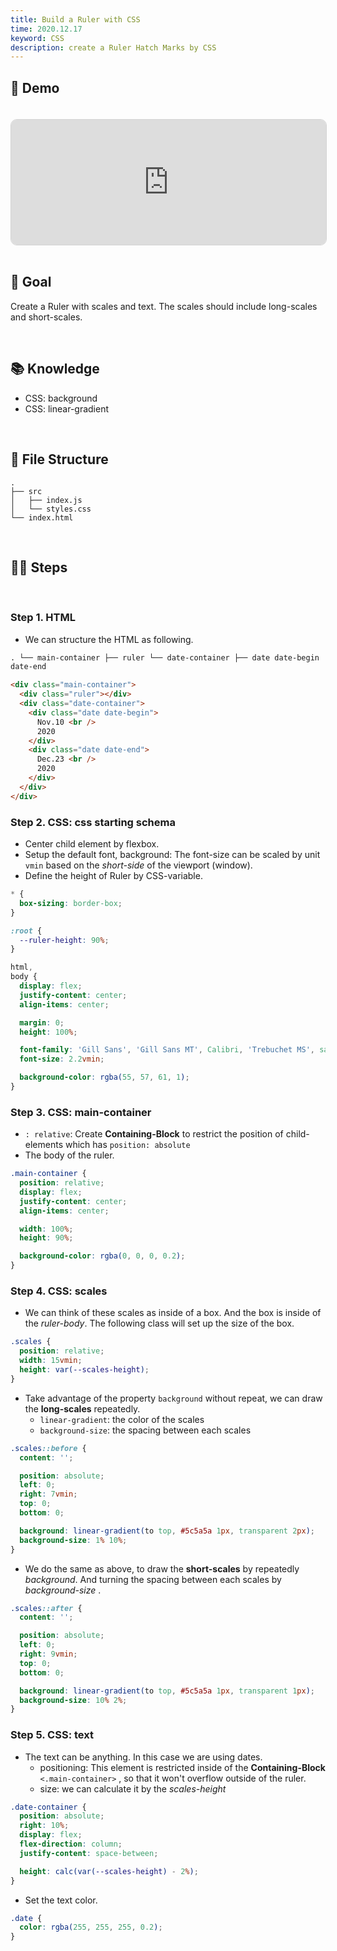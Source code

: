 ```yaml
---
title: Build a Ruler with CSS
time: 2020.12.17
keyword: CSS
description: create a Ruler Hatch Marks by CSS
---
```


<WidgetsMdHeader :title="title" :time="time"></WidgetsMdHeader>

## 🚀 Demo

<iframe src="https://codesandbox.io/embed/shy-breeze-b47g2?fontsize=14&hidenavigation=1&theme=dark&view=preview"
     style="width:100%; height:200px; border: 1px lightgray solid; border-radius: 10px; overflow:hidden; margin-top: 20px;"
     title="shy-breeze-b47g2"
     allow="accelerometer; ambient-light-sensor; camera; encrypted-media; geolocation; gyroscope; hid; microphone; midi; payment; usb; vr; xr-spatial-tracking"
     sandbox="allow-forms allow-modals allow-popups allow-presentation allow-same-origin allow-scripts">
</iframe>

<br/>
<br/>

## 🎯 Goal

Create a Ruler with scales and text. The scales should include long-scales and short-scales.

<br/>

## 📚 Knowledge

- CSS: background
- CSS: linear-gradient

<br/>

## 🌲 File Structure

```
.
├── src
│   ├── index.js
│   └── styles.css
└── index.html
```

<br/>

## 🦶🏻 Steps

<br/>

### Step 1. HTML

- We can structure the HTML as following.

```html
. └── main-container ├── ruler └── date-container ├── date date-begin └── date
date-end
```

```html
<div class="main-container">
  <div class="ruler"></div>
  <div class="date-container">
    <div class="date date-begin">
      Nov.10 <br />
      2020
    </div>
    <div class="date date-end">
      Dec.23 <br />
      2020
    </div>
  </div>
</div>
```

### Step 2. CSS: css starting schema

- Center child element by flexbox.
- Setup the default font, background: The font-size can be scaled by unit `vmin` based on the _short-side_ of the viewport (window).
- Define the height of Ruler by CSS-variable.

```css
* {
  box-sizing: border-box;
}

:root {
  --ruler-height: 90%;
}

html,
body {
  display: flex;
  justify-content: center;
  align-items: center;

  margin: 0;
  height: 100%;

  font-family: 'Gill Sans', 'Gill Sans MT', Calibri, 'Trebuchet MS', sans-serif;
  font-size: 2.2vmin;

  background-color: rgba(55, 57, 61, 1);
}
```

### Step 3. CSS: main-container

- `: relative`: Create **Containing-Block** to restrict the position of child-elements which has `position: absolute`
- The body of the ruler.

```scss
.main-container {
  position: relative;
  display: flex;
  justify-content: center;
  align-items: center;

  width: 100%;
  height: 90%;

  background-color: rgba(0, 0, 0, 0.2);
}
```

### Step 4. CSS: scales

- We can think of these scales as inside of a box. And the box is inside of the _ruler-body_. The following class will set up the size of the box.

```scss
.scales {
  position: relative;
  width: 15vmin;
  height: var(--scales-height);
}
```

- Take advantage of the property `background` without repeat, we can draw the **long-scales** repeatedly.
  - `linear-gradient`: the color of the scales
  - `background-size`: the spacing between each scales

```scss
.scales::before {
  content: '';

  position: absolute;
  left: 0;
  right: 7vmin;
  top: 0;
  bottom: 0;

  background: linear-gradient(to top, #5c5a5a 1px, transparent 2px);
  background-size: 1% 10%;
}
```

- We do the same as above, to draw the **short-scales** by repeatedly _background_. And turning the spacing between each scales by _background-size_ .

```scss
.scales::after {
  content: '';

  position: absolute;
  left: 0;
  right: 9vmin;
  top: 0;
  bottom: 0;

  background: linear-gradient(to top, #5c5a5a 1px, transparent 1px);
  background-size: 10% 2%;
}
```

### Step 5. CSS: text

- The text can be anything. In this case we are using dates.
  - positioning: This element is restricted inside of the **Containing-Block** `<.main-container>` , so that it won't overflow outside of the ruler.
  - size: we can calculate it by the _scales-height_

```scss
.date-container {
  position: absolute;
  right: 10%;
  display: flex;
  flex-direction: column;
  justify-content: space-between;

  height: calc(var(--scales-height) - 2%);
}
```

- Set the text color.

```scss
.date {
  color: rgba(255, 255, 255, 0.2);
}
```

<br/>

